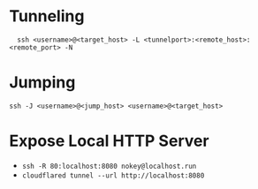 # Tunneling
```shell
  ssh <username>@<target_host> -L <tunnelport>:<remote_host>:<remote_port> -N
```
  
# Jumping
```shell
ssh -J <username>@<jump_host> <username>@<target_host>
```

# Expose Local HTTP Server
- `ssh -R 80:localhost:8080 nokey@localhost.run`
- `cloudflared tunnel --url http://localhost:8080`
